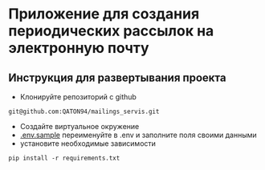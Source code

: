 
# Приложение для создания периодических рассылок на электронную почту

## Инструкция для развертывания проекта

- Клонируйте репозиторий с github
```
git@github.com:QATON94/mailings_servis.git
```

- Создайте виртуальное окружение
- [.env.sample](.env.sample) переименуйте в .env и заполните поля своими данными
- установите необходимые зависимости 
```
pip install -r requirements.txt 
```